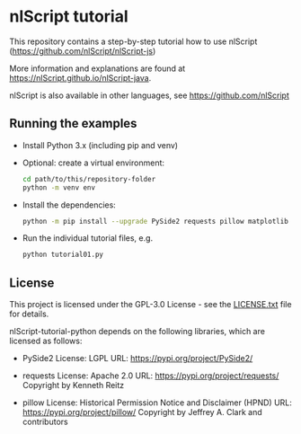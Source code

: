 # nlScript tutorial

This repository contains a step-by-step tutorial how to use nlScript (https://github.com/nlScript/nlScript-js)

More information and explanations are found at https://nlScript.github.io/nlScript-java.

nlScript is also available in other languages, see https://github.com/nlScript

## Running the examples

- Install Python 3.x (including pip and venv)

- Optional: create a virtual environment:
  ```bash
  cd path/to/this/repository-folder
  python -m venv env
  ```

- Install the dependencies:
  ```bash
  python -m pip install --upgrade PySide2 requests pillow matplotlib nlScript
  ```

- Run the individual tutorial files, e.g.
  ```bash
  python tutorial01.py
  ```

## License

This project is licensed under the GPL-3.0 License - see the [LICENSE.txt](LICENSE.txt) file for details.

nlScript-tutorial-python depends on the following libraries, which are
licensed as follows:

- PySide2
  License: LGPL
  URL: https://pypi.org/project/PySide2/

- requests
  License: Apache 2.0
  URL: https://pypi.org/project/requests/
  Copyright by Kenneth Reitz

- pillow
  License: Historical Permission Notice and Disclaimer (HPND)
  URL: https://pypi.org/project/pillow/
  Copyright by Jeffrey A. Clark and contributors


